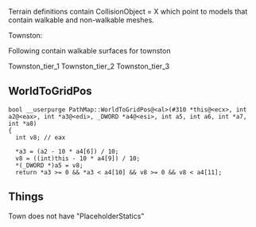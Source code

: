 Terrain definitions contain CollisionObject = X which point to models that contain walkable and non-walkable meshes.

Townston:

Following contain walkable surfaces for townston

Townston_tier_1
Townston_tier_2
Townston_tier_3

## WorldToGridPos

```
bool __userpurge PathMap::WorldToGridPos@<al>(#310 *this@<ecx>, int a2@<eax>, int *a3@<edi>, _DWORD *a4@<esi>, int a5, int a6, int *a7, int *a8)
{
  int v8; // eax

  *a3 = (a2 - 10 * a4[6]) / 10;
  v8 = ((int)this - 10 * a4[9]) / 10;
  *(_DWORD *)a5 = v8;
  return *a3 >= 0 && *a3 < a4[10] && v8 >= 0 && v8 < a4[11];
```

## Things

Town does not have "PlaceholderStatics"